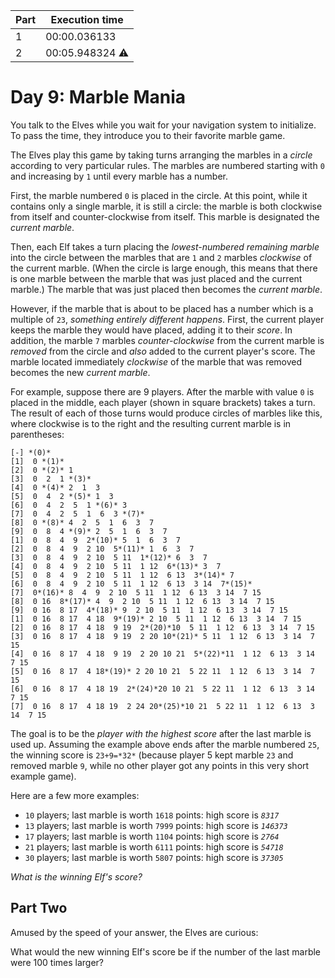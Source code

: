 | Part | Execution time |
| --- | --- |
| 1 | 00:00.036133 |
| 2 | 00:05.948324 ⚠️ |

# Day 9: Marble Mania

You talk to the Elves while you wait for your navigation system to initialize. To pass the time, they introduce you to their favorite marble game.

The Elves play this game by taking turns arranging the marbles in a *circle* according to very particular rules. The marbles are numbered starting with `0` and increasing by `1` until every marble has a number.

First, the marble numbered `0` is placed in the circle. At this point, while it contains only a single marble, it is still a circle: the marble is both clockwise from itself and counter-clockwise from itself. This marble is designated the *current marble*.

Then, each Elf takes a turn placing the *lowest-numbered remaining marble* into the circle between the marbles that are `1` and `2` marbles *clockwise* of the current marble. (When the circle is large enough, this means that there is one marble between the marble that was just placed and the current marble.) The marble that was just placed then becomes the *current marble*.

However, if the marble that is about to be placed has a number which is a multiple of `23`, *something entirely different happens*. First, the current player keeps the marble they would have placed, adding it to their *score*. In addition, the marble `7` marbles *counter-clockwise* from the current marble is *removed* from the circle and *also* added to the current player's score. The marble located immediately *clockwise* of the marble that was removed becomes the new *current marble*.

For example, suppose there are 9 players. After the marble with value `0` is placed in the middle, each player (shown in square brackets) takes a turn. The result of each of those turns would produce circles of marbles like this, where clockwise is to the right and the resulting current marble is in parentheses:

```
[-] *(0)*
[1]  0 *(1)*
[2]  0 *(2)* 1 
[3]  0  2  1 *(3)*
[4]  0 *(4)* 2  1  3 
[5]  0  4  2 *(5)* 1  3 
[6]  0  4  2  5  1 *(6)* 3 
[7]  0  4  2  5  1  6  3 *(7)*
[8]  0 *(8)* 4  2  5  1  6  3  7 
[9]  0  8  4 *(9)* 2  5  1  6  3  7 
[1]  0  8  4  9  2*(10)* 5  1  6  3  7 
[2]  0  8  4  9  2 10  5*(11)* 1  6  3  7 
[3]  0  8  4  9  2 10  5 11  1*(12)* 6  3  7 
[4]  0  8  4  9  2 10  5 11  1 12  6*(13)* 3  7 
[5]  0  8  4  9  2 10  5 11  1 12  6 13  3*(14)* 7 
[6]  0  8  4  9  2 10  5 11  1 12  6 13  3 14  7*(15)*
[7]  0*(16)* 8  4  9  2 10  5 11  1 12  6 13  3 14  7 15 
[8]  0 16  8*(17)* 4  9  2 10  5 11  1 12  6 13  3 14  7 15 
[9]  0 16  8 17  4*(18)* 9  2 10  5 11  1 12  6 13  3 14  7 15 
[1]  0 16  8 17  4 18  9*(19)* 2 10  5 11  1 12  6 13  3 14  7 15 
[2]  0 16  8 17  4 18  9 19  2*(20)*10  5 11  1 12  6 13  3 14  7 15 
[3]  0 16  8 17  4 18  9 19  2 20 10*(21)* 5 11  1 12  6 13  3 14  7 15 
[4]  0 16  8 17  4 18  9 19  2 20 10 21  5*(22)*11  1 12  6 13  3 14  7 15 
[5]  0 16  8 17  4 18*(19)* 2 20 10 21  5 22 11  1 12  6 13  3 14  7 15 
[6]  0 16  8 17  4 18 19  2*(24)*20 10 21  5 22 11  1 12  6 13  3 14  7 15 
[7]  0 16  8 17  4 18 19  2 24 20*(25)*10 21  5 22 11  1 12  6 13  3 14  7 15

```

The goal is to be the *player with the highest score* after the last marble is used up. Assuming the example above ends after the marble numbered `25`, the winning score is `23+9=*32*` (because player 5 kept marble `23` and removed marble `9`, while no other player got any points in this very short example game).

Here are a few more examples:

* `10` players; last marble is worth `1618` points: high score is *`8317`*
* `13` players; last marble is worth `7999` points: high score is *`146373`*
* `17` players; last marble is worth `1104` points: high score is *`2764`*
* `21` players; last marble is worth `6111` points: high score is *`54718`*
* `30` players; last marble is worth `5807` points: high score is *`37305`*

*What is the winning Elf's score?*

## Part Two

Amused by the speed of your answer, the Elves are curious:

What would the new winning Elf's score be if the number of the last marble were 100 times larger?
